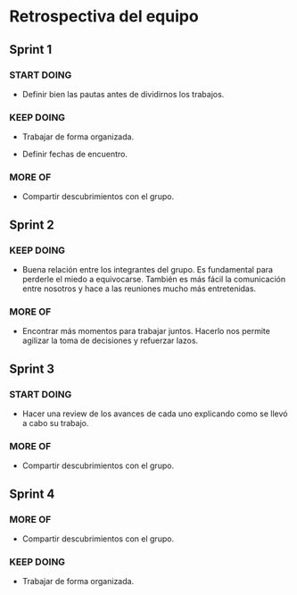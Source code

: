 # Retrospectiva del equipo

## Sprint 1

### START DOING

- Definir bien las pautas antes de dividirnos los trabajos.

### KEEP DOING

- Trabajar de forma organizada.

- Definir fechas de encuentro.

### MORE OF

- Compartir descubrimientos con el grupo.   

## Sprint 2


### KEEP DOING
- Buena relación entre los integrantes del grupo. Es fundamental para perderle el miedo a equivocarse. También es más fácil la comunicación entre nosotros y hace a las reuniones mucho más entretenidas.


### MORE OF
- Encontrar más momentos para trabajar juntos. Hacerlo nos permite agilizar la toma de decisiones y refuerzar lazos.

## Sprint 3

### START DOING
- Hacer una review de los avances de cada uno explicando como se llevó a cabo su trabajo.

### MORE OF

- Compartir descubrimientos con el grupo.  

## Sprint 4

### MORE OF

- Compartir descubrimientos con el grupo.  

### KEEP DOING

- Trabajar de forma organizada.
